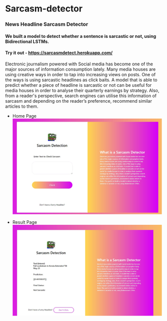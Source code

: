 # Sarcasm-detector
### News Headline Sarcasm Detector
#### We built a model to detect whether a sentence is sarcastic or not, using Bidirectional LSTMs.

#### Try it out - https://sarcasmdetect.herokuapp.com/

Electronic journalism powered with Social media has become one of the major sources of information consumption lately. Many media houses are using creative ways in order to tap into increasing views on posts. One of the ways is using sarcastic headlines as click baits. A model that is able to predict whether a piece of headline is sarcastic or not can be useful for media houses in order to analyse their quarterly earnings by strategy. Also, from a reader's perspective, search engines can utilise this information of sarcasm and depending on the reader’s preference, recommend similar articles to them.

- Home Page
![Homepage](Homepage.jpg)

- Result Page
![Result Page](Result-page.jpg)
